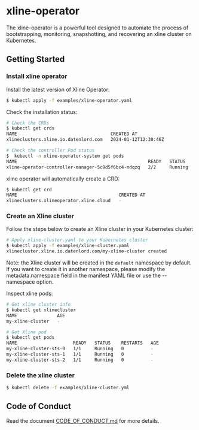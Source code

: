 # xline-operator

The xline-operator is a powerful tool designed to automate the process of bootstrapping, monitoring, snapshotting, and
recovering an xline cluster on Kubernetes.

## Getting Started

### Install xline operator

Install the latest version of Xline Operator:

```bash
$ kubectl apply -f examples/xline-operator.yaml
```

Check the installation status:

```bash
# Check the CRDs
$ kubectl get crds
NAME                                   CREATED AT
xlineclusters.xline.io.datenlord.com   2024-01-12T12:30:46Z

# Check the controller Pod status
$  kubectl -n xline-operator-system get pods
NAME                                                 READY   STATUS    RESTARTS   AGE
xline-operator-controller-manager-5c9d5f6bc4-ndqzq   2/2     Running   0          98s
```

xline operator will automatically create a CRD:

```bash
$ kubectl get crd
NAME                                      CREATED AT
xlineclusters.xlineoperator.xline.cloud   -
```

### Create an Xline cluster

Follow the steps below to create an Xline cluster in your Kubernetes cluster:

```bash
# Apply xline-cluster.yaml to your Kubernetes cluster
$ kubectl apply -f examples/xline-cluster.yaml
xlinecluster.xline.io.datenlord.com/my-xline-cluster created
```

Note: the Xline cluster will be created in the `default` namespace by default. If you want to create it in another namespace, please modify the metadata.namespace field in the manifest YAML file or use the --namespace option.

Inspect xline pods:

```bash
# Get xline cluster info
$ kubectl get xlinecluster
NAME               AGE
my-xline-cluster   -

# Get Xline pod
$ kubectl get pods
NAME                     READY   STATUS    RESTARTS   AGE
my-xline-cluster-sts-0   1/1     Running   0          -
my-xline-cluster-sts-1   1/1     Running   0          -
my-xline-cluster-sts-2   1/1     Running   0          -
```

### Delete the xline cluster

```bash
$ kubectl delete -f examples/xline-cluster.yml
```

## Code of Conduct

Read the document [CODE_OF_CONDUCT.md](CODE_OF_CONDUCT.md) for more details.
